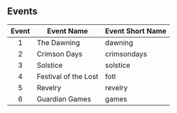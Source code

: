 ## Events

| Event | Event Name           | Event Short Name |
| :---: | -------------------- | ---------------- |
|   1   | The Dawning          | dawning          |
|   2   | Crimson Days         | crimsondays      |
|   3   | Solstice             | solstice         |
|   4   | Festival of the Lost | fotl             |
|   5   | Revelry              | revelry          |
|   6   | Guardian Games       | games            |
